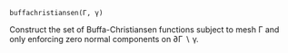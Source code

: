 ```
buffachristiansen(Γ, γ)
```

Construct the set of Buffa-Christiansen functions subject to mesh Γ and only enforcing zero normal components on ∂Γ ∖ γ.
